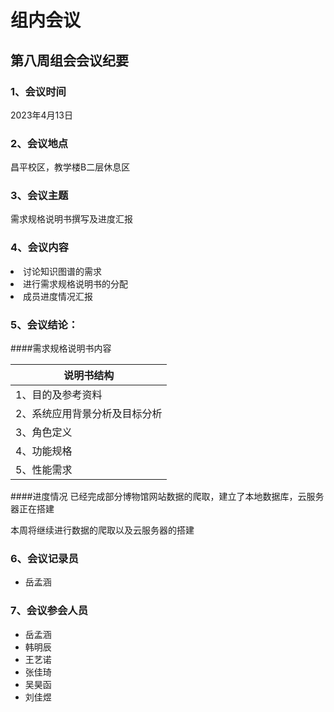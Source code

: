 # 组内会议

## 第八周组会会议纪要



### 1、会议时间
2023年4月13日

### 2、会议地点
昌平校区，教学楼B二层休息区



### 3、会议主题
需求规格说明书撰写及进度汇报

### 4、会议内容

<li>讨论知识图谱的需求
<li>进行需求规格说明书的分配
<li>成员进度情况汇报



### 5、会议结论：

####需求规格说明书内容

| 说明书结构 |     
|----------|
| 1、目的及参考资料 |  
| 2、系统应用背景分析及目标分析 |
| 3、角色定义 | 
| 4、功能规格 | 
| 5、性能需求 | 

####进度情况
已经完成部分博物馆网站数据的爬取，建立了本地数据库，云服务器正在搭建

本周将继续进行数据的爬取以及云服务器的搭建

### 6、会议记录员

- 岳孟涵
### 7、会议参会人员

- 岳孟涵
- 韩明辰
- 王艺诺
- 张佳琦
- 吴昊函
- 刘佳煜

